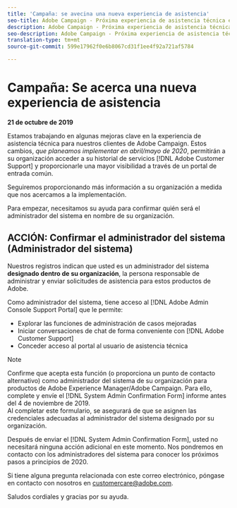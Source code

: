 ```yaml
---
title: 'Campaña: se avecina una nueva experiencia de asistencia'
seo-title: Adobe Campaign - Próxima experiencia de asistencia técnica empresarial
description: Adobe Campaign - Próxima experiencia de asistencia técnica empresarial
seo-description: Adobe Campaign - Próxima experiencia de asistencia técnica empresarial
translation-type: tm+mt
source-git-commit: 599e17962f0e6b8067cd31f1ee4f92a721af5784

---
```



# Campaña: Se acerca una nueva experiencia de asistencia

**21 de octubre de 2019**

Estamos trabajando en algunas mejoras clave en la experiencia de asistencia técnica para nuestros clientes de Adobe Campaign. Estos cambios, *que planeamos implementar en abril/mayo de 2020*, permitirán a su organización acceder a su historial de servicios [!DNL Adobe Customer Support] y proporcionarle una mayor visibilidad a través de un portal de entrada común.

Seguiremos proporcionando más información a su organización a medida que nos acercamos a la implementación.

Para empezar, necesitamos su ayuda para confirmar quién será el administrador del sistema en nombre de su organización.

## ACCIÓN: Confirmar el administrador del sistema (Administrador del sistema)

Nuestros registros indican que usted es un administrador del sistema **designado dentro de su organización**, la persona responsable de administrar y enviar solicitudes de asistencia para estos productos de Adobe.

Como administrador del sistema, tiene acceso al [!DNL Adobe Admin Console Support Portal] que le permite:

* Explorar las funciones de administración de casos mejoradas
* Iniciar conversaciones de chat de forma conveniente con [!DNL Adobe Customer Support]
* Conceder acceso al portal al usuario de asistencia técnica

>[!NOTE]
>Confirme que acepta esta función (o proporciona un punto de contacto alternativo) como administrador del sistema de su organización para productos de Adobe Experience Manager/Adobe Campaign. Para ello, complete y envíe el [!DNL System Admin Confirmation Form] informe antes del 4 de noviembre de 2019.\
>Al completar este formulario, se asegurará de que se asignen las credenciales adecuadas al administrador del sistema designado por su organización.

Después de enviar el [!DNL System Admin Confirmation Form], usted no necesitará ninguna acción adicional en este momento.  Nos pondremos en contacto con los administradores del sistema para conocer los próximos pasos a principios de 2020.

Si tiene alguna pregunta relacionada con este correo electrónico, póngase en contacto con nosotros en customercare@adobe.com.

Saludos cordiales y gracias por su ayuda.
